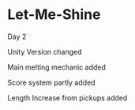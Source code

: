# Let-Me-Shine

Day 2

Unity Version changed

Main melting mechanic added

Score system partly added

Length Increase from pickups added
